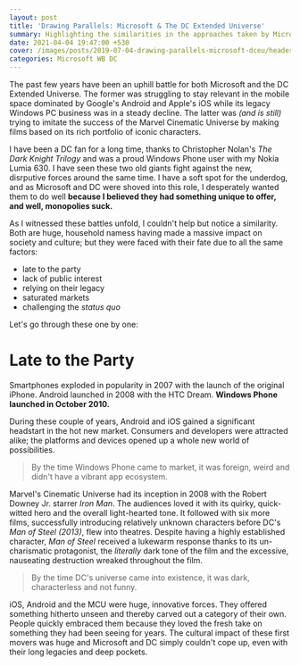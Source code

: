 ```yaml
---
layout: post
title: 'Drawing Parallels: Microsoft & The DC Extended Universe'
summary: Highlighting the similarities in the approaches taken by Microsoft and the DC Extended Universe in becoming relevant again.
date: 2021-04-04 19:47:00 +530
cover: /images/posts/2019-07-04-drawing-parallels-microsoft-dceu/header.jpg
categories: Microsoft WB DC
---
```


The past few years have been an uphill battle for both Microsoft and the DC Extended Universe. The former was struggling to stay relevant in the mobile space dominated by Google's Android and Apple's iOS while its legacy Windows PC business was in a steady decline. The latter was _(and is still)_ trying to imitate the success of the Marvel Cinematic Universe by making films based on its rich portfolio of iconic characters.

I have been a DC fan for a long time, thanks to Christopher Nolan's _The Dark Knight Trilogy_ and was a proud Windows Phone user with my Nokia Lumia 630. I have seen these two old giants fight against the new, disrputive forces around the same time. I have a soft spot for the underdog, and as Microsoft and DC were shoved into this role, I desperately wanted them to do well **because I believed they had something unique to offer, and well, monopolies suck.**

As I witnessed these battles unfold, I couldn't help but notice a similarity. Both are huge, household namess having made a massive impact on society and culture; but they were faced with their fate due to all the same factors:

- late to the party
- lack of public interest
- relying on their legacy
- saturated markets
- challenging the _status quo_

Let's go through these one by one:

# Late to the Party
Smartphones exploded in popularity in 2007 with the launch of the original iPhone. Android launched in 2008 with the HTC Dream. **Windows Phone launched in October 2010.**

During these couple of years, Android and iOS gained a significant headstart in the hot new market. Consumers and developers were attracted alike; the platforms and devices opened up a whole new world of possibilities.

> By the time Windows Phone came to market, it was foreign, weird and didn't have a vibrant app ecosystem.

Marvel's Cinematic Universe had its inception in 2008 with the Robert Downey Jr. starrer _Iron Man_. The audiences loved it with its quirky, quick-witted hero and the overall light-hearted tone. It followed with six more films, successfully introducing relatively unknown characters before DC's _Man of Steel (2013)_, flew into theatres. Despite having a highly established character, _Man of Steel_ received a lukewarm response thanks to its un-charismatic protagonist, the _literally_ dark tone of the film and the excessive, nauseating destruction wreaked throughout the film.

> By the time DC's universe came into existence, it was dark, characterless and not funny.

iOS, Android and the MCU were huge, innovative forces. They offered something hitherto unseen and thereby carved out a category of their own. People quickly embraced them because they loved the fresh take on something they had been seeing for years. The cultural impact of these first movers was huge and Microsoft and DC simply couldn't cope up, even with their long legacies and deep pockets.
